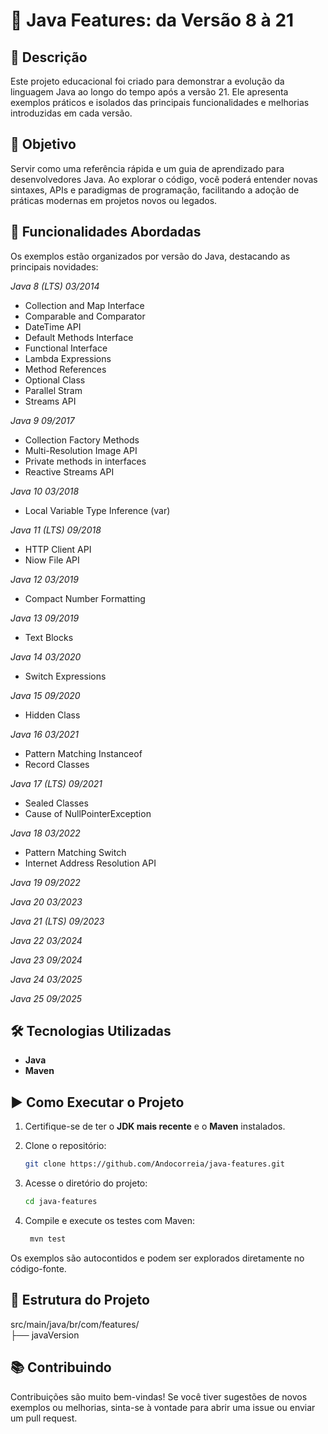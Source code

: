 # 🚀 Java Features: da Versão 8 à 21

## 📘 Descrição

Este projeto educacional foi criado para demonstrar a evolução da linguagem Java ao longo do tempo após a versão 21. Ele apresenta exemplos práticos e isolados das principais funcionalidades e melhorias introduzidas em cada versão.

## 🎯 Objetivo

Servir como uma referência rápida e um guia de aprendizado para desenvolvedores Java. Ao explorar o código, você poderá entender novas sintaxes, APIs e paradigmas de programação, facilitando a adoção de práticas modernas em projetos novos ou legados.

## 🧩 Funcionalidades Abordadas

Os exemplos estão organizados por versão do Java, destacando as principais novidades:

*Java 8 (LTS) 03/2014*
- Collection and Map Interface
- Comparable and Comparator
- DateTime API
- Default Methods Interface
- Functional Interface
- Lambda Expressions
- Method References
- Optional Class
- Parallel Stram
- Streams API

*Java 9 09/2017*
- Collection Factory Methods
- Multi-Resolution Image API
- Private methods in interfaces
- Reactive Streams API

*Java 10 03/2018*
- Local Variable Type Inference (var)

*Java 11 (LTS) 09/2018*
- HTTP Client API
- Niow File API

*Java 12 03/2019*
- Compact Number Formatting

*Java 13 09/2019*
- Text Blocks

*Java 14 03/2020*
- Switch Expressions

*Java 15 09/2020*
- Hidden Class

*Java 16 03/2021*
- Pattern Matching Instanceof
- Record Classes

*Java 17 (LTS) 09/2021*
- Sealed Classes
- Cause of NullPointerException

*Java 18 03/2022*
- Pattern Matching Switch
- Internet Address Resolution API

*Java 19 09/2022*

*Java 20 03/2023*

*Java 21 (LTS) 09/2023*

*Java 22 03/2024*

*Java 23 09/2024*

*Java 24 03/2025*

*Java 25 09/2025*

## 🛠️ Tecnologias Utilizadas

- **Java**
- **Maven**

## ▶️ Como Executar o Projeto

1. Certifique-se de ter o **JDK mais recente** e o **Maven** instalados.
2. Clone o repositório:
   ```bash
   git clone https://github.com/Andocorreia/java-features.git
   ```
   
3. Acesse o diretório do projeto:
   ```bash
   cd java-features
   ```
4. Compile e execute os testes com Maven:
   ```bash
    mvn test
    ```
Os exemplos são autocontidos e podem ser explorados diretamente no código-fonte.

## 📖 Estrutura do Projeto
src/main/java/br/com/features/<br>
├── javaVersion


## 📚 Contribuindo

Contribuições são muito bem-vindas! Se você tiver sugestões de novos exemplos ou melhorias, sinta-se à vontade para abrir uma issue ou enviar um pull request.